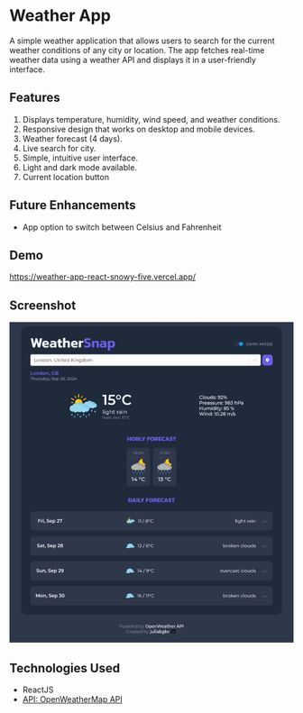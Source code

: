 
# Weather App

A simple weather application that allows users to search for the current weather conditions of any city or location. The app fetches real-time weather data using a weather API and displays it in a user-friendly interface.


## Features

1. Displays temperature, humidity, wind speed, and weather conditions.
2. Responsive design that works on desktop and mobile devices.
3. Weather forecast (4 days).
4. Live search for city.
5. Simple, intuitive user interface.
6. Light and dark mode available.
7. Current location button


## Future Enhancements

- App option to switch between Celsius and Fahrenheit

## Demo

https://weather-app-react-snowy-five.vercel.app/


## Screenshot

![App Screenshot](https://raw.githubusercontent.com/juliabgkv/weather-app-react/refs/heads/main/src/assets/screenshots/Screenshot_weather_dark.jpg)





## Technologies Used

- ReactJS
- [API: OpenWeatherMap API](https://openweathermap.org/)

